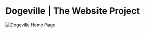 # Dogeville | The Website Project
![Dogeville Home Page](https://i.ibb.co/0J3P8MC/dogeville-home.png "Dogeville Home Page")
